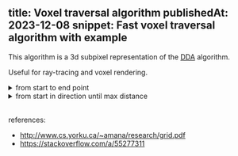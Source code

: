 title: Voxel traversal algorithm
publishedAt: 2023-12-08
snippet: Fast voxel traversal algorithm with example
---

This algorithm is a 3d subpixel representation of the [DDA](https://en.wikipedia.org/wiki/Digital_differential_analyzer_(graphics_algorithm)) algorithm.

Useful for ray-tracing and voxel rendering.

<canvas id="ctx" class="full-width" height="400"></canvas>
<script src="js/3d/vta/main.js" type="module"></script>

<details>
<summary>from start to end point</summary>

```js
---replace("js/3d/vta/start_end.js")---
```
</details>

<details>
<summary>from start in direction until max distance</summary>

```js
---replace("js/3d/vta/start_dir_dis.js")---
```
</details>

</br>

references:
  - <http://www.cs.yorku.ca/~amana/research/grid.pdf>
  - <https://stackoverflow.com/a/55277311>